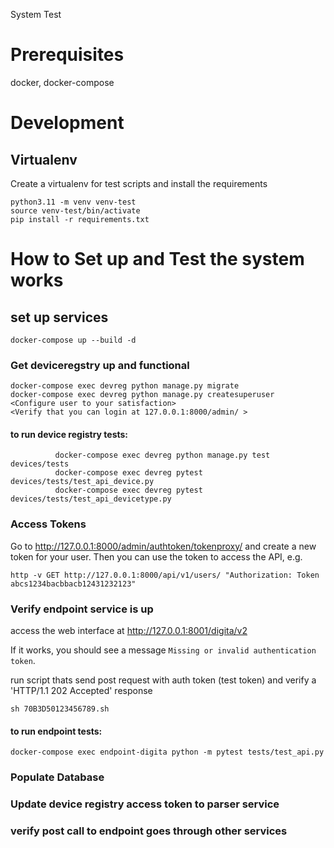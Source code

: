 System Test


# Prerequisites

docker,
docker-compose

# Development

## Virtualenv

Create a virtualenv for test scripts and install the requirements
```
python3.11 -m venv venv-test
source venv-test/bin/activate
pip install -r requirements.txt
```


# How to Set up and Test the system works


## set up services

```
docker-compose up --build -d
```


###  Get deviceregstry up and functional

```
docker-compose exec devreg python manage.py migrate
docker-compose exec devreg python manage.py createsuperuser
<Configure user to your satisfaction>
<Verify that you can login at 127.0.0.1:8000/admin/ >
```
#### to run device registry tests:
```
          docker-compose exec devreg python manage.py test devices/tests
          docker-compose exec devreg pytest devices/tests/test_api_device.py
          docker-compose exec devreg pytest devices/tests/test_api_devicetype.py
```
### Access Tokens

Go to http://127.0.0.1:8000/admin/authtoken/tokenproxy/
and create a new token for your user.
Then you can use the token to access the API, e.g.

```
http -v GET http://127.0.0.1:8000/api/v1/users/ "Authorization: Token abcs1234bacbbacb12431232123"
```

### Verify endpoint service is up

access the web interface at http://127.0.0.1:8001/digita/v2

If it works, you should see a message `Missing or invalid authentication token`.

run script thats send post request with auth token (test token) and verify a  'HTTP/1.1 202 Accepted' response

```
sh 70B3D50123456789.sh
```
#### to run endpoint tests:
```
docker-compose exec endpoint-digita python -m pytest tests/test_api.py
```
### Populate Database

### Update device registry access token to parser service

### verify post call to endpoint goes through other services
